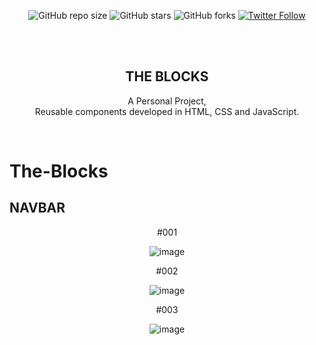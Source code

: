 <div align="center">
  
  ![GitHub repo size](https://img.shields.io/github/repo-size/Pilag6/The-Blocks)
  ![GitHub stars](https://img.shields.io/github/stars/Pilag6/The-Blocks?style=social)
  ![GitHub forks](https://img.shields.io/github/forks/Pilag6/The-Blocks?style=social)
  [![Twitter Follow](https://img.shields.io/twitter/follow/PilaGonzalezOk?style=social)](https://twitter.com/intent/follow?screen_name=PilaGonzalezOk)

  <br />
  <br />

  <h2 align="center">THE BLOCKS</h2>

  A Personal Project, <br />Reusable components developed in HTML, CSS and JavaScript.


</div>

<br />

# The-Blocks

<h2>NAVBAR</h2>
<div align="center">
#001

![image](https://user-images.githubusercontent.com/79191808/205922061-961648d7-c1cf-4708-9b53-96dc492595d0.png)

#002

![image](https://user-images.githubusercontent.com/79191808/205922590-d47f146b-df9e-4fe0-b9a6-d2b1df18a7d8.png)

#003

![image](https://user-images.githubusercontent.com/79191808/205938430-c0c6ffed-9a55-4d43-95ff-9faeadf8d620.png)


</div>
